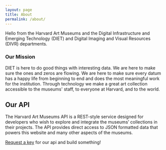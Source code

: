 ```yaml
---
layout: page
title: About
permalink: /about/
---
```


Hello from the Harvard Art Museums and the Digital Infrastructure and Emerging Technology (DIET) and Digital Imaging and Visual Resources (DIVR) departments.

### Our Mission

DIET is here to do good things with interesting data. We are here to make sure the ones and zeros are flowing. We are here to make sure every datum has a happy life from beginning to end and does the most meaningful work for the institution. Through technology we make a great art collection accessible to the museums' staff, to everyone at Harvard, and to the world.

## Our API

The Harvard Art Museums API is a REST-style service designed for developers who wish to explore and integrate the museums’ collections in their projects. The API provides direct access to JSON formatted data that powers this website and many other aspects of the museums.

[Request a key](https://harvardartmuseums.org/collections/api) for our api and build something!
